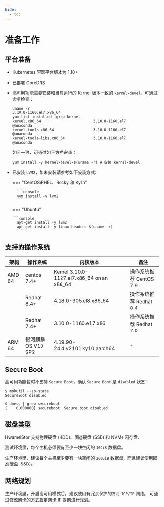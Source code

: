 ```yaml
---
hide:
  - toc
---
```


# 准备工作

## 平台准备

- Kubernetes 容器平台版本为 1.18+

- 已部署 CoreDNS

- 高可用功能需要安装和当前运行的 Kernel 版本一致的 `kernel-devel`，可通过命令检查：

    ```console
    uname -r
    3.10.0-1160.el7.x86_64
    yum list installed |grep kernel
    kernel.x86_64                        3.10.0-1160.el7                @anaconda   
    kernel-tools.x86_64                  3.10.0-1160.el7                @anaconda   
    kernel-tools-libs.x86_64             3.10.0-1160.el7                @anaconda  
    ```

    如不一致，可通过如下方式安装：

    ```console
    yum install -y kernel-devel-$(uname -r) # 安装 kernel-devel
    ```

- 已安装 `LVM2`，如未安装请参考如下安装方式:

    === "CentOS/RHEL、Rocky 和 Kylin"
  
        ```console
        yum install -y lvm2
        ```
    
  === "Ubuntu"
    
      ```console
        apt-get install -y lvm2
        apt-get install -y linux-headers-$(uname -r)
        ```

## 支持的操作系统

| **架构** | **操作系统**        | **内核版本**                               | 备注                    |
| -------- | ------------------- | ------------------------------------------ | ----------------------- |
| AMD 64   | centos 7.4+         | Kernel 3.10.0-1127.el7.x86_64 on an x86_64 | 操作系统推荐 CentOS 7.9 |
|          | Redhat 8.4+         | 4.18.0-305.el8.x86_64                      | 操作系统推荐 Redhat 8.4 |
|          | Redhat 7.4+         | 3.10.0-1160.e17.x86                        | 操作系统推荐 Redhat 7.9 |
| ARM 64   | 银河麒麟 OS V10 SP2 | 4.19.90-24.4.v2101.ky10.aarch64            | -                       |

## Secure Boot

高可用功能暂时不支持 `Secure Boot`，确认 `Secure Boot` 是 `disabled` 状态：

```console
$ mokutil --sb-state
SecureBoot disabled

$ dmesg | grep secureboot
[    0.000000] secureboot: Secure boot disabled
```

## 磁盘类型

HwameiStor 支持物理硬盘 (HDD)、固态硬盘 (SSD) 和 NVMe 闪存盘.

测试环境里，每个主机必须要有至少一块空闲的 `10GiB` 数据盘。

生产环境里，建议每个主机至少要有一块空闲的 `200GiB` 数据盘，而且建议使用固态硬盘 (SSD)。

## 网络规划

生产环境里，开启高可用模式后，建议使用有冗余保护的`万兆 TCP/IP` 网络。
可通过[修改网卡的方式指定网卡 IP](storage-eth.md) 提前进行规划。
